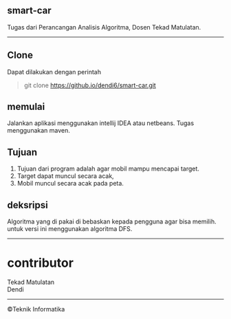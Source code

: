 ## smart-car

Tugas dari Perancangan Analisis Algoritma, Dosen Tekad Matulatan.

---

## Clone
Dapat dilakukan dengan perintah
> git clone https://github.io/dendi6/smart-car.git

## memulai
Jalankan aplikasi menggunakan intellij IDEA atau netbeans.
Tugas menggunakan maven.

## Tujuan 
1. Tujuan dari program adalah agar mobil mampu mencapai target.
2. Target dapat muncul secara acak,
3. Mobil muncul secara acak pada peta.

## deksripsi
Algoritma yang di pakai di bebaskan kepada pengguna agar bisa memilih. 
untuk versi ini menggunakan algoritma DFS.

---
# contributor
Tekad Matulatan</br>
Dendi

---
©Teknik Informatika
